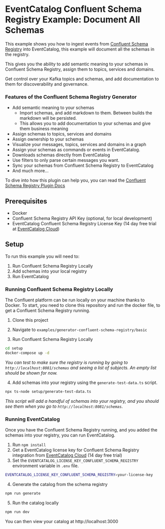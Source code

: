 # EventCatalog Confluent Schema Registry Example: Document All Schemas

This example shows you how to ingest events from [Confluent Schema Registry](https://www.confluent.io/product/confluent-schema-registry/) into EventCatalog, this example will document all the schemas in the registry.

This gives you the ability to add semantic meaning to your schemas in Confluent Schema Registry, assign them to topics, services and domains.

Get control over your Kafka topics and schemas, and add documentation to them for discoverability and governance.

### Features of the Confluent Schema Registry Generator

- Add semantic meaning to your schemas
    - Import schemas, and add markdown to them. Between builds the markdown will be persisted.
    - This allows you to add documentation to your schemas and give them business meaning
- Assign schemas to topics, services and domains
- Assign ownership to your schemas
- Visualize your messages, topics, services and domains in a graph
- Assign your schemas as commands or events in EventCatalog.
- Downloads schemas directly from EventCatalog
- Use filters to only parse certain messages you want.
- Sync your schemas from Confluent Schema Registry to EventCatalog
- And much more...

To dive into how this plugin can help you, you can read the [Confluent Schema Registry Plugin Docs](https://www.eventcatalog.dev/integrations/confluent-schema-registry)

## Prerequisites

- Docker
- Confluent Schema Registry API Key (optional, for local development)
- EventCatalog Confluent Schema Registry License Key (14 day free trial at [EventCatalog Cloud](https://eventcatalog.cloud))

## Setup

To run this example you will need to:

1. Run Confluent Schema Registry Locally
1. Add schemas into your local registry
1. Run EventCatalog

### Running Confluent Schema Registry Locally

The Confluent platform can be run locally on your machine thanks to Docker. To start, you need to clone this repository and run the docker file, to get a Confluent Schema Registry running.

1. Clone this project
1. Navigate to `examples/generator-confluent-schema-registry/basic`

1. Run Confluent Schema Registry Locally

```bash
cd setup
docker-compose up -d
```

_You can test to make sure the registry is running by going to `http://localhost:8081/schemas` and seeing a list of subjects. An empty list should be shown for now._

4. Add schemas into your registry using the `generate-test-data.ts` script. 

```bash
npx ts-node setup/generate-test-data.ts
```

_This script will add a handful of schemas into your registry, and you should see them when you go to `http://localhost:8081/schemas`._

### Running EventCatalog

Once you have the Confluent Schema Registry running, and you added the schemas into your registry, you can run EventCatalog.


1. Run `npm install`
1. Get a EventCatalog license key for Confluent Schema Registry integration from [EventCatalog Cloud](https://eventcatalog.cloud) (14 day free trial)
1. Set the `EVENTCATALOG_LICENSE_KEY_CONFLUENT_SCHEMA_REGISTRY` environment variable in `.env` file.

```bash
EVENTCATALOG_LICENSE_KEY_CONFLUENT_SCHEMA_REGISTRY=your-license-key
```

4. Generate the catalog from the schema registry

```bash
npm run generate
```

5. Run the catalog locally

```bash
npm run dev
```

You can then view your catalog at http://localhost:3000





